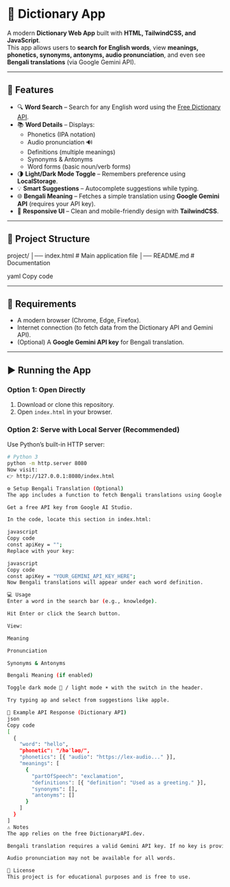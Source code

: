 # 📖 Dictionary App

A modern **Dictionary Web App** built with **HTML, TailwindCSS, and JavaScript**.  
This app allows users to **search for English words**, view **meanings, phonetics, synonyms, antonyms, audio pronunciation**, and even see **Bengali translations** (via Google Gemini API).  

---

## 🚀 Features

- 🔍 **Word Search** – Search for any English word using the [Free Dictionary API](https://dictionaryapi.dev/).  
- 📚 **Word Details** – Displays:
  - Phonetics (IPA notation)  
  - Audio pronunciation 🔊  
  - Definitions (multiple meanings)  
  - Synonyms & Antonyms  
  - Word forms (basic noun/verb forms)  
- 🌗 **Light/Dark Mode Toggle** – Remembers preference using **LocalStorage**.  
- 💡 **Smart Suggestions** – Autocomplete suggestions while typing.  
- 🌐 **Bengali Meaning** – Fetches a simple translation using **Google Gemini API** (requires your API key).  
- 🎨 **Responsive UI** – Clean and mobile-friendly design with **TailwindCSS**.  

---

## 📂 Project Structure

project/
│── index.html # Main application file
│── README.md # Documentation

yaml
Copy code

---

## 🔧 Requirements

- A modern browser (Chrome, Edge, Firefox).  
- Internet connection (to fetch data from the Dictionary API and Gemini API).  
- (Optional) A **Google Gemini API key** for Bengali translation.  

---

## ▶️ Running the App

### Option 1: Open Directly
1. Download or clone this repository.  
2. Open `index.html` in your browser.  

### Option 2: Serve with Local Server (Recommended)
Use Python’s built-in HTTP server:  

```bash
# Python 3
python -m http.server 8080
Now visit:
👉 http://127.0.0.1:8080/index.html

⚙️ Setup Bengali Translation (Optional)
The app includes a function to fetch Bengali translations using Google Gemini API.

Get a free API key from Google AI Studio.

In the code, locate this section in index.html:

javascript
Copy code
const apiKey = "";
Replace with your key:

javascript
Copy code
const apiKey = "YOUR_GEMINI_API_KEY_HERE";
Now Bengali translations will appear under each word definition.

💻 Usage
Enter a word in the search bar (e.g., knowledge).

Hit Enter or click the Search button.

View:

Meaning

Pronunciation

Synonyms & Antonyms

Bengali Meaning (if enabled)

Toggle dark mode 🌙 / light mode ☀️ with the switch in the header.

Try typing ap and select from suggestions like apple.

📑 Example API Response (Dictionary API)
json
Copy code
[
  {
    "word": "hello",
    "phonetic": "/həˈləʊ/",
    "phonetics": [{ "audio": "https://lex-audio..." }],
    "meanings": [
      {
        "partOfSpeech": "exclamation",
        "definitions": [{ "definition": "Used as a greeting." }],
        "synonyms": [],
        "antonyms": []
      }
    ]
  }
]
⚠️ Notes
The app relies on the free DictionaryAPI.dev.

Bengali translation requires a valid Gemini API key. If no key is provided, it will simply display "Translation not available."

Audio pronunciation may not be available for all words.

📜 License
This project is for educational purposes and is free to use.

